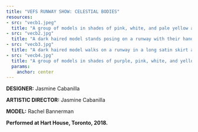```yaml
---
title: "VEFS RUNWAY SHOW: CELESTIAL BODIES"
resources:
- src: "vecb1.jpeg"
  title: "A group of models in shades of pink, white, and pale yellow and blue stand in the sun in front of a plain stone background."
- src: "vecb2.jpg"
  title: "A dark haired model stands posing on a runway with their hands on their waist, staring directly into the camera. They are wearing a long satin skirt and matching top with a sheer overlay jacket."
- src: "vecb3.jpg"
  title: "A dark haired model walks on a runway in a long satin skirt and matching top. They are wearing a sheer long sleeved robe on top. Behind them is another model on a returning walk and show signage."
- src: "vecb4.jpg"
  title: "A group of models in shades of purple, pink, white, and yellow stand in front of a white tulle background following a fashion show."
  params:
    anchor: center
---
```


**DESIGNER:** Jasmine Cabanilla

**ARTISTIC DIRECTOR:** Jasmine Cabanilla 

**MODEL:** Rachel Bannerman

**Performed at Hart House, Toronto, 2018.**
